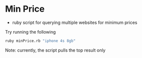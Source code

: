 # Min Price
- ruby script for querying multiple websites for minimum prices

Try running the following
```sh
ruby minPrice.rb "iphone 4s 8gb"
```

Note: currently, the script pulls the top result only
